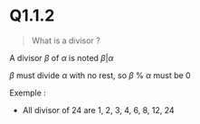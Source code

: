 # Q1.1.2

> What is a divisor ?

A divisor $\beta$ of $\alpha$ is noted $\beta$|$\alpha$ 

$\beta$ must divide $\alpha$ with no rest, so $\beta$ % $\alpha$ must be 0

Exemple :

- All divisor of 24 are 1, 2, 3, 4, 6, 8, 12, 24